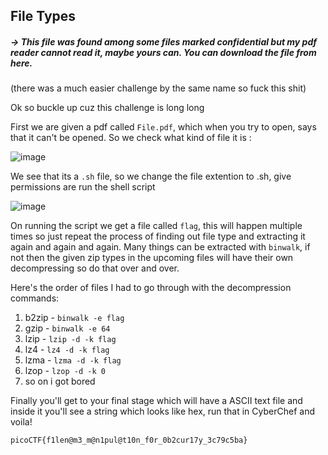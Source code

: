 ## File Types 

##### -> This file was found among some files marked confidential but my pdf reader cannot read it, maybe yours can. You can download the file from here.

(there was a much easier challenge by the same name so fuck this shit)

Ok so buckle up cuz this challenge is long long

First we are given a pdf called `File.pdf`, which when you try to open, says that it can't be opened. So we check what kind of file it is :

![image](https://github.com/slowstabs/CTF-Writeups/assets/148702248/3449e176-0b12-49f2-8707-69a9d78f2ed4)

We see that its a `.sh` file, so we change the file extention to .sh, give permissions are run the shell script

![image](https://github.com/slowstabs/CTF-Writeups/assets/148702248/7326de79-2a1e-4e88-9541-7d2d4f048c90)

On running the script we get a file called `flag`, this will happen multiple times so just repeat the process of finding out file type and extracting it again and again and again.
Many things can be extracted with `binwalk`, if not then the given zip types in the upcoming files will have their own decompressing so do that over and over.

Here's the order of files I had to go through with the decompression commands:

1. b2zip - `binwalk -e flag`
2. gzip - `binwalk -e 64`
3. lzip - `lzip -d -k flag`
4. lz4 - `lz4 -d -k flag`
5. lzma - `lzma -d -k flag`
6. lzop - `lzop -d -k 0`
7. so on i got bored


Finally you'll get to your final stage which will have a ASCII text file and inside it you'll see a string which looks like hex, run that in CyberChef and voila!

`picoCTF{f1len@m3_m@n1pul@t10n_f0r_0b2cur17y_3c79c5ba}`












